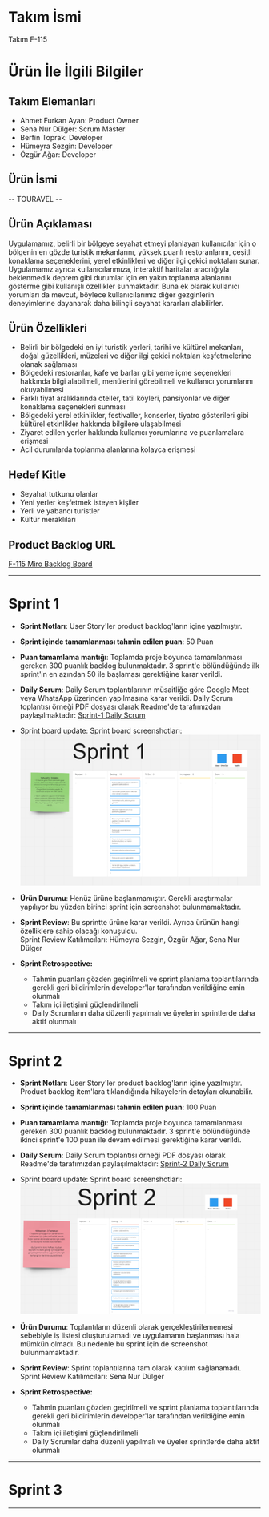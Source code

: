 # **Takım İsmi**

Takım F-115

# Ürün İle İlgili Bilgiler


## Takım Elemanları

- Ahmet Furkan Ayan: Product Owner
- Sena Nur Dülger: Scrum Master
- Berfin Toprak: Developer
- Hümeyra Sezgin: Developer
- Özgür Ağar: Developer

## Ürün İsmi
-- TOURAVEL --


## Ürün Açıklaması
Uygulamamız, belirli bir bölgeye seyahat etmeyi planlayan kullanıcılar için o bölgenin en gözde turistik mekanlarını, yüksek puanlı restoranlarını, çeşitli konaklama seçeneklerini, yerel etkinlikleri ve diğer ilgi çekici noktaları sunar. Uygulamamız ayrıca kullanıcılarımıza, interaktif haritalar aracılığıyla beklenmedik deprem gibi durumlar için en yakın toplanma alanlarını gösterme gibi kullanışlı özellikler sunmaktadır. Buna ek olarak kullanıcı yorumları da mevcut, böylece kullanıcılarımız diğer gezginlerin deneyimlerine dayanarak daha bilinçli seyahat kararları alabilirler.

## Ürün Özellikleri
- Belirli bir bölgedeki en iyi turistik yerleri, tarihi ve kültürel mekanları, doğal güzellikleri, müzeleri ve diğer ilgi çekici noktaları keşfetmelerine olanak sağlaması
- Bölgedeki restoranlar, kafe ve barlar gibi yeme içme seçenekleri hakkında bilgi alabilmeli, menülerini görebilmeli ve kullanıcı yorumlarını okuyabilmesi
- Farklı fiyat aralıklarında oteller, tatil köyleri, pansiyonlar ve diğer konaklama seçenekleri sunması
- Bölgedeki yerel etkinlikler, festivaller, konserler, tiyatro gösterileri gibi kültürel etkinlikler hakkında bilgilere ulaşabilmesi
- Ziyaret edilen yerler hakkında kullanıcı yorumlarına ve puanlamalara erişmesi
- Acil durumlarda toplanma alanlarına kolayca erişmesi

## Hedef Kitle
- Seyahat tutkunu olanlar
- Yeni yerler keşfetmek isteyen kişiler
- Yerli ve yabancı turistler
- Kültür meraklıları
  

## Product Backlog URL
[F-115 Miro Backlog Board](https://miro.com/app/board/uXjVM9w-WaU=/)

---

# Sprint 1
- **Sprint Notları**: User Story'ler product backlog'ların içine yazılmıştır.

- **Sprint içinde tamamlanması tahmin edilen puan**: 50 Puan

- **Puan tamamlama mantığı**: Toplamda proje boyunca tamamlanması gereken 300 puanlık backlog bulunmaktadır. 3 sprint'e bölündüğünde ilk sprint'in en azından 50 ile başlaması gerektiğine karar verildi.

- **Daily Scrum**: Daily Scrum toplantılarının müsaitliğe göre Google Meet veya WhatsApp üzerinden yapılmasına karar verildi. Daily Scrum toplantısı örneği PDF dosyası olarak Readme'de tarafımızdan paylaşılmaktadır: [Sprint-1 Daily Scrum](https://github.com/senadulger/OUA-BootcampTeam-F115/blob/main/ProjectManagement/F-115%20Sprint-1%20Daily%20Scrum%20Chats.pdf)

- Sprint board update: Sprint board screenshotları: 
![Backlog 1](https://github.com/senadulger/OUA-BootcampTeam-F115/blob/main/ProjectManagement/Sprint-1%20Miro%20Board.png)

- **Ürün Durumu**: Henüz ürüne başlanmamıştır. Gerekli araştırmalar yapılıyor bu yüzden birinci sprint için screenshot bulunmamaktadır.

- **Sprint Review**: Bu sprintte ürüne karar verildi. Ayrıca ürünün hangi özelliklere sahip olacağı konuşuldu.
  <br> Sprint Review Katılımcıları: Hümeyra Sezgin, Özgür Ağar, Sena Nur Dülger

- **Sprint Retrospective:**
  - Tahmin puanları gözden geçirilmeli ve sprint planlama toplantılarında gerekli geri bildirimlerin developer'lar tarafından verildiğine emin olunmalı
  - Takım içi iletişimi güçlendirilmeli
  - Daily Scrumların daha düzenli yapılmalı ve üyelerin sprintlerde daha aktif olunmalı
---

# Sprint 2
- **Sprint Notları**: User Story'ler product backlog'ların içine yazılmıştır. Product backlog item'lara tıklandığında hikayelerin detayları okunabilir.

- **Sprint içinde tamamlanması tahmin edilen puan**: 100 Puan

- **Puan tamamlama mantığı**: Toplamda proje boyunca tamamlanması gereken 300 puanlık backlog bulunmaktadır. 3 sprint'e bölündüğünde ikinci sprint'e 100 puan ile devam edilmesi gerektiğine karar verildi.

- **Daily Scrum**: Daily Scrum toplantısı örneği PDF dosyası olarak Readme'de tarafımızdan paylaşılmaktadır: [Sprint-2 Daily Scrum](https://github.com/senadulger/OUA-BootcampTeam-F115/blob/main/ProjectManagement/F-115%20Sprint-2%20Daily%20Scrum%20Chats.pdf)

- Sprint board update: Sprint board screenshotları: 
![Backlog 1](https://github.com/senadulger/OUA-BootcampTeam-F115/blob/main/ProjectManagement/Sprint-2%20Miro%20Board.png)

- **Ürün Durumu**: Toplantıların düzenli olarak gerçekleştirilememesi sebebiyle iş listesi oluşturulamadı ve uygulamanın başlanması hala mümkün olmadı. Bu nedenle bu sprint için de screenshot bulunmamaktadır.

- **Sprint Review**: Sprint toplantılarına tam olarak katılım sağlanamadı.
  <br> Sprint Review Katılımcıları: Sena Nur Dülger

- **Sprint Retrospective:**
  - Tahmin puanları gözden geçirilmeli ve sprint planlama toplantılarında gerekli geri bildirimlerin developer'lar tarafından verildiğine emin olunmalı
  - Takım içi iletişimi güçlendirilmeli
  - Daily Scrumlar daha düzenli yapılmalı ve üyeler sprintlerde daha aktif olunmalı

---

# Sprint 3

---
